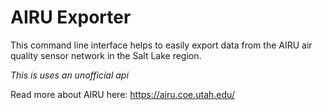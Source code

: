 # AIRU Exporter

This command line interface helps to easily export data from the AIRU air quality sensor network in the Salt Lake region.

*This is uses an unofficial api*

Read more about AIRU here: https://airu.coe.utah.edu/
